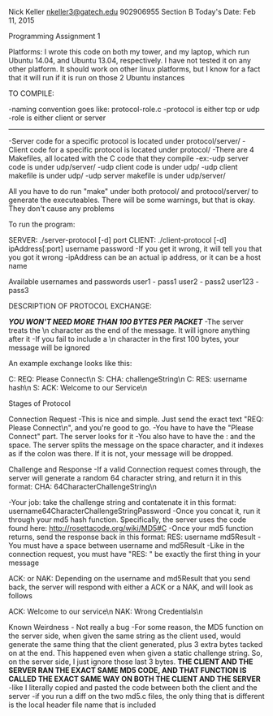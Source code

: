 Nick Keller
nkeller3@gatech.edu
902906955
Section B
Today's Date: Feb 11, 2015

Programming Assignment 1

Platforms: 
I wrote this code on both my tower, and my laptop, which run Ubuntu 14.04, and Ubuntu 13.04, respectively. I have not tested it on any other platform. It should work on other linux platforms, but I know for a fact that it will run if it is run on those 2 Ubuntu instances

TO COMPILE:

-naming convention goes like: protocol-role.c
-protocol is either tcp or udp
-role is either client or server
*********
-Server code for a specific protocol is located under protocol/server/
-Client code for a specific protocol is located under protocol/
-There are 4 Makefiles, all located with the C code that they compile
	-ex:-udp server code is under udp/server/
		-udp client code is under udp/
		-udp client makefile is under udp/
		-udp server makefile is under udp/server/

All you have to do run "make" under both protocol/ and protocol/server/ to generate the executeables. There will be some warnings, but that is okay. They don't cause any problems

To run the program:

SERVER: ./server-protocol [-d] port
CLIENT: ./client-protocol [-d] ipAddress[:port] username password
-If you get it wrong, it will tell you that you got it wrong
-ipAddress can be an actual ip address, or it can be a host name

Available usernames and passwords
user1 - pass1
user2 - pass2
user123 - pass3

DESCRIPTION OF PROTOCOL EXCHANGE:

*****YOU WON'T NEED MORE THAN 100 BYTES PER PACKET*****
-The server treats the \n character as the end of the message. It will ignore anything after it
-If you fail to include a \n character in the first 100 bytes, your message will be ignored

An example exchange looks like this:

C: REQ: Please Connect\n
S: CHA: challengeString\n
C: RES: username hash\n
S: ACK: Welcome to our Service\n

Stages of Protocol

Connection Request
-This is nice and simple. Just send the exact text "REQ: Please Connect\n", and you're good to go. 
-You have to have the "Please Connect" part. The server looks for it
-You also have to have the : and the space. The server splits the message on the space character, and it indexes as if the colon was there. If it is not, your message will be dropped.

Challenge and Response
-If a valid Connection request comes through, the server will generate a random 64 character string, and return it in this format:
CHA: 64CharacterChallengeString\n

-Your job: take the challenge string and contatenate it in this format:
username64CharacterChallengeStringPassword
-Once you concat it, run it through your md5 hash function. Specifically, the server uses the code found here: http://rosettacode.org/wiki/MD5#C
-Once your md5 function returns, send the response back in this format:
RES: username md5Result
-You must have a space between username and md5Result
-Like in the connection request, you must have "RES: " be exactly the first thing in your message

ACK: or NAK:
Depending on the username and md5Result that you send back, the server will respond with either a ACK or a NAK, and will look as follows

ACK: Welcome to our service\n
NAK: Wrong Credentials\n


Known Weirdness - Not really a bug
-For some reason, the MD5 function on the server side, when given the same string as the client used, would generate the same thing that the client generated, plus 3 extra bytes tacked on at the end. This happened even when given a static challenge string. So, on the server side, I just ignore those last 3 bytes. 
****THE CLIENT AND THE SERVER RAN THE EXACT SAME MD5 CODE, AND THAT FUNCTION IS CALLED THE EXACT SAME WAY ON BOTH THE CLIENT AND THE SERVER****
	-like I literally copied and pasted the code between both the client and the server
	-if you run a diff on the two md5.c files, the only thing that is different is the local header file name that is included
